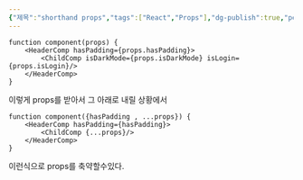 ```yaml
---
{"제목":"shorthand props","tags":["React","Props"],"dg-publish":true,"permalink":"/공부/React/shorthand props/","dgPassFrontmatter":true,"updated":"2025-04-11T22:07:49.185+09:00"}
---
```




```tsx
function component(props) {
	<HeaderComp hasPadding={props.hasPadding}>
		<ChildComp isDarkMode={props.isDarkMode} isLogin={props.isLogin}/>
	</HeaderComp>
}
```

이렇게 props를 받아서 그 아래로 내릴 상황에서

```tsx
function component({hasPadding , ...props}) {
	<HeaderComp hasPadding={hasPadding}>
		<ChildComp {...props}/>
	</HeaderComp>
}
```

이런식으로 props를 축약할수있다.

